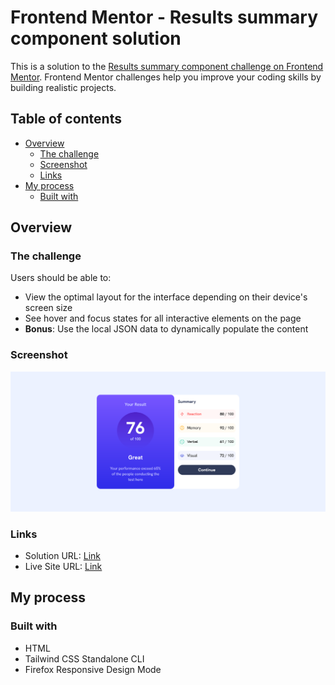 # Frontend Mentor - Results summary component solution

This is a solution to the [Results summary component challenge on Frontend Mentor](https://www.frontendmentor.io/challenges/results-summary-component-CE_K6s0maV). Frontend Mentor challenges help you improve your coding skills by building realistic projects. 

## Table of contents

- [Overview](#overview)
  - [The challenge](#the-challenge)
  - [Screenshot](#screenshot)
  - [Links](#links)
- [My process](#my-process)
  - [Built with](#built-with)

## Overview

### The challenge

Users should be able to:

- View the optimal layout for the interface depending on their device's screen size
- See hover and focus states for all interactive elements on the page
- **Bonus**: Use the local JSON data to dynamically populate the content


### Screenshot

![](screenshot.png)

### Links

- Solution URL: [Link](https://github.com/WestSopho/frontend-results-summary-component)
- Live Site URL: [Link](https://westsopho.github.io/frontend-results-summary-component)

## My process

### Built with

- HTML
- Tailwind CSS Standalone CLI
- Firefox Responsive Design Mode
